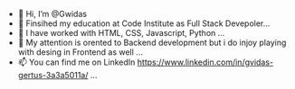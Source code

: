- 👋 Hi, I’m @Gwidas 
- 👀 Finsihed my education at Code Institute as Full Stack Devepoler...
- 🌱 I have worked with HTML, CSS, Javascript, Python ...
- 💞️ My attention is orented to Backend development but i do injoy playing with desing in Frontend as well  ...
- 📫 You can find me on LinkedIn https://www.linkedin.com/in/gvidas-gertus-3a3a5011a/  ...


<!---
Gwidas/Gwidas is a ✨ special ✨ repository because its `README.md` (this file) appears on your GitHub profile.
You can click the Preview link to take a look at your changes.
--->
